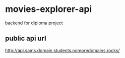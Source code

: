 # movies-explorer-api
backend for diploma project

## public api url
http://api.sams.domain.students.nomoredomains.rocks/